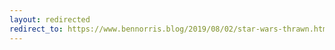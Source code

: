 ```yaml
---
layout: redirected
redirect_to: https://www.bennorris.blog/2019/08/02/star-wars-thrawn.html
---
```

